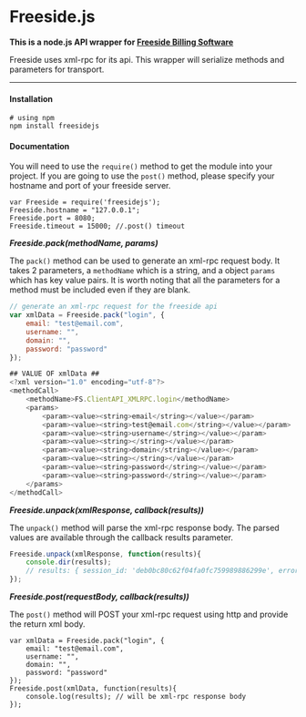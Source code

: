 # Freeside.js

__This is a node.js API wrapper for [Freeside Billing Software](https://github.com/freeside/Freeside)__

Freeside uses xml-rpc for its api. This wrapper will serialize methods and parameters for transport.
___
#### Installation

``` 
# using npm
npm install freesidejs
```

#### Documentation
You will need to use the `require()` method to get the module into your project. If you are going to use the `post()` method, please specify your hostname and port of your freeside server.
```
var Freeside = require('freesidejs');
Freeside.hostname = "127.0.0.1";
Freeside.port = 8080;
Freeside.timeout = 15000; //.post() timeout
```

**_Freeside.pack(methodName, params)_**

The `pack()` method can be used to generate an xml-rpc request body. It takes 2 parameters, a `methodName` which is a string, and a object `params` which has key value pairs. It is worth noting that all the parameters for a method must be included even if they are blank.

``` javascript
// generate an xml-rpc request for the freeside api
var xmlData = Freeside.pack("login", {
    email: "test@email.com",
    username: "",
    domain: "",
    password: "password"
});

## VALUE OF xmlData ##
<?xml version="1.0" encoding="utf-8"?>
<methodCall>
    <methodName>FS.ClientAPI_XMLRPC.login</methodName>
    <params>
        <param><value><string>email</string></value></param>
        <param><value><string>test@email.com</string></value></param>
        <param><value><string>username</string></value></param>
        <param><value><string></string></value></param>
        <param><value><string>domain</string></value></param>
        <param><value><string></string></value></param>
        <param><value><string>password</string></value></param>
        <param><value><string>password</string></value></param>
    </params>
</methodCall>
```

**_Freeside.unpack(xmlResponse, callback(results))_**

The `unpack()` method will parse the xml-rpc response body. The parsed values are available through the callback results parameter.
``` javascript
Freeside.unpack(xmlResponse, function(results){
    console.dir(results);
    // results: { session_id: 'deb0bc80c62f04fa0fc759989886299e', error: '' }
});
```

**_Freeside.post(requestBody, callback(results))_**

The `post()` method will POST your xml-rpc request using http and provide the return xml body.
```
var xmlData = Freeside.pack("login", {
    email: "test@email.com",
    username: "",
    domain: "",
    password: "password"
});
Freeside.post(xmlData, function(results){
    console.log(results); // will be xml-rpc response body
});
```